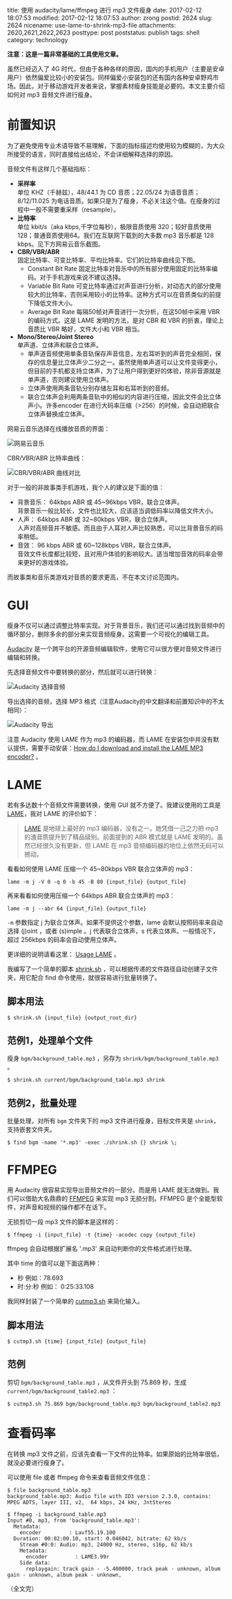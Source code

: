 title: 使用 audacity/lame/ffmpeg 进行 mp3 文件瘦身
date: 2017-02-12 18:07:53
modified: 2017-02-12 18:07:53
author: zrong
postid: 2624
slug: 2624
nicename: use-lame-to-shrink-mp3-file
attachments: 2620,2621,2622,2623
posttype: post
poststatus: publish
tags: shell
category: technology

**注意：这是一篇非常基础的工具使用文章。**

虽然已经迈入了 4G 时代，但由于各种各样的原因，国内的手机用户（主要是安卓用户）依然偏爱比较小的安装包。同样偏爱小安装包的还有国内各种安卓野鸡市场。因此，对于移动游戏开发者来说，掌握素材瘦身技能是必要的。本文主要介绍如何对 mp3 音频文件进行瘦身。<!--more-->

# 前置知识

为了避免使用专业术语导致不易理解，下面的指标描述均使用较为模糊的，为大众所接受的语言，同时直接给出结论，不会详细解释选择的原因。

音频文件有这样几个基础指标：

- **采样率**  
单位 KHZ（千赫兹），48/44.1 为 CD 音质；22.05/24 为语音音质；8/12/11.025 为电话音质。如果只是为了瘦身，不必关注这个值。在瘦身的过程中一般不需要重采样（resample）。
- **比特率**  
单位 kbit/s（aka kbps,千字位每秒），极限音质使用 320；较好音质使用 128；普通音质使用64。我们在互联网下载到的大多数 mp3 音乐都是 128 kbps。见下方网易云音乐截图。
- **CBR/VBR/ABR**  
固定比特率、可变比特率、平均比特率。它们的比特率曲线见下图。
    - Constant Bit Rate 固定比特率对音乐中的所有部分使用固定的比特率编码。对于手机游戏来说不建议选择。
    - Variable Bit Rate 可变比特率通过对声音进行分析，对动态大的部分使用较大的比特率，否则采用较小的比特率。这种方式可以在音质类似的前提下降低文件大小。
    - Average Bit Rate 每隔50帧对声音进行一次分析，在这50帧中采用 VBR 的编码方式。这是 LAME 发明的方法，是对 CBR 和 VBR 的折衷，理论上音质比 VBR 略好，文件大小和 VBR 相当。
- **Mono/Stereo/Joint Stereo**  
单声道、立体声和联合立体声。
    - 单声道音频使用单条音轨保存声音信息，左右耳听到的声音完全相同，保存的信息量比立体声少二分之一。虽然使用单声道可以让文件变得更小，但目前的手机都支持立体声，为了让用户得到更好的体验，除非音源就是单声道，否则建议使用立体声。
    - 立体声使用两条音轨分别存储左耳和右耳听到的音频。
    - 联合立体声会利用两条音轨中的相似的内容进行压缩，因此文件会比立体声小。许多encoder 在进行大码率压缩（>256）的时候，会自动把联合立体声替换成立体声。

网易云音乐选择在线播放音质的界面：

![网易云音乐][51]

CBR/VBR/ABR 比特率曲线：

![CBR/VBR/ABR 曲线对比][52]

对于一般的非故事类手机游戏，我个人的建议是下面的值：

- 背景音乐： 64kbps ABR 或 45~96kbps VBR，联合立体声。  
背景音乐一般比较长，文件也比较大，应该适当调低码率以降低文件大小。
- 人声： 64kbps ABR 或 32~80kbps VBR，联合立体声。  
人声对高频音并不敏感。而且由于人耳对人声比较熟悉，可以比背景音乐的码率稍低。
- 音效： 96 kbps ABR 或 60~128kbps VBR，联合立体声。  
音效文件长度都比较短，且对用户体验的影响较大。适当增加音效的码率会带来更好的游戏体验。

而故事类和音乐类游戏对音质的要求更高，不在本文讨论范围内。

# GUI

瘦身不仅可以通过调整比特率实现。对于背景音乐，我们还可以通过找到音频中的循环部分，删除多余的部分来实现音频瘦身。这需要一个可视化的编辑工具。

[Audacity][1] 是一个跨平台的开源音频编辑软件，使用它可以很方便对音频文件进行编辑和转换。

先选择音频文件中要转换的部分，然后就可以进行转换：

![Audacity 选择音频][53]

导出选择的音频，选择 MP3 格式（注意Audacity的中文翻译和前置知识中的不太相同）：

![Audacity 导出][54]

注意 Audacity 使用 LAME 作为 mp3 的编码器，而 LAME 在安装包中并没有默认提供，需要手动安装：[How do I download and install the LAME MP3 encoder?][52] 。

# LAME

若有多达数十个音频文件需要转换，使用 GUI 就不方便了。我建议使用的工具是 [LAME][3]，我对 LAME 的评价如下：

> [LAME][3] 是地球上最好的 mp3 编码器，没有之一。她凭借一己之力把 mp3 的渣音质提升到了精品级别。前面提到的 ABR 模式就是 LAME 发明的。虽然已经很久没有更新，但 LAME 在 mp3 音频编码器的地位上依然无码可以撼动。

看看如何使用 LAME 压缩一个 45~80kbps VBR 联合立体声的 mp3：

``` shell
lame -m j -V 0 -q 0 -b 45 -B 80 {input_file} {output_file}
```
再来看看如何使用压缩一个 64kbps ABR 联合立体声的 mp3：

``` shell
lame -m j --abr 64 {input_file} {output_file}
```

`-m` 参数指定 j 为联合立体声。如果不提供这个参数，lame 会默认按照码率来自动选择 (j)oint ，或者 (s)imple 。j 代表联合立体声，s 代表立体声。一般情况下，超过 256kbps 的码率会自动使用立体声。

更详细的说明请看这里： [Usage LAME][4] 。

我编写了一个简单的脚本 [shrink.sh][5] ，可以根据传递的文件路径自动创建子文件夹，用它配合 find 命令使用，就很容易进行批量转换了。

## 脚本用法

    $ shrink.sh {input_file} {output_root_dir}

## 范例1，处理单个文件

瘦身 `bgm/background_table.mp3` ，另存为 `shrink/bgm/background_table.mp3` 。

    $ shrink.sh current/bgm/background_table.mp3 shrink

## 范例2，批量处理

批量处理，对所有 `bgm` 文件夹下的 mp3 文件进行瘦身，目标文件夹是 `shrink`，支持嵌套文件夹。

    $ find bgm -name '*.mp3' -exec ./shrink.sh {} shrink \;

# FFMPEG

用 Audacity 很容易实现导出音频文件的一部分。而是用 LAME 就无法做到。我们可以借助大名鼎鼎的 [FFMPEG][7] 来实现 mp3 无损分割。FFMPEG 是个全能型软件，对声音和视频的操作都不在话下。

无损剪切一段 mp3 文件的脚本是这样的：

```
$ ffmpeg -i {input_file} -t {time} -acodec copy {output_file}
```

ffmpeg 会自动根据扩展名 '.mp3' 来自动判断你的文件格式进行处理。

其中 time 的值可以是下面这两种：

- 秒 例如：78.693
- 时:分:秒 例如： 0:25:33.108

我同样封装了一个简单的 [cutmp3.sh][6] 来简化输入。

## 脚本用法

    $ cutmp3.sh {time} {input_file} {output_file}

## 范例

剪切 `bgm/background_table.mp3` ，从文件开头到 75.869 秒，生成 `current/bgm/background_table2.mp3` ：

    $ cutmp3.sh 75.869 bgm/background_table.mp3 bgm/background_table2.mp3

# 查看码率

在转换 mp3 文件之前，应该先查看一下文件的比特率。如果原始的比特率很低，就没必要进行瘦身了。

可以使用 file 或者 ffmpeg 命令来查看音频文件信息：

``` shell
$ file background_table.mp3
background_table.mp3: Audio file with ID3 version 2.3.0, contains: MPEG ADTS, layer III, v2,  64 kbps, 24 kHz, JntStereo
```

``` shell
$ ffmpeg -i background_table.mp3
Input #0, mp3, from 'background_table.mp3':
  Metadata:
    encoder         : Lavf55.19.100
  Duration: 00:02:00.10, start: 0.046042, bitrate: 62 kb/s
    Stream #0:0: Audio: mp3, 24000 Hz, stereo, s16p, 62 kb/s
    Metadata:
      encoder         : LAME3.99r
    Side data:
      replaygain: track gain - -5.400000, track peak - unknown, album gain - unknown, album peak - unknown,
```

（全文完）

[1]: http://audacityteam.org/
[2]: http://manual.audacityteam.org/man/faq_installation_and_plug_ins.html#lame
[3]: http://lame.sourceforge.net/index.php
[4]: http://lame.cvs.sourceforge.net/viewvc/lame/lame/USAGE
[5]: https://gist.github.com/zrong/7821a249b22b96393c81113b3b8d755d
[6]: https://gist.github.com/zrong/f470b14dc51ecc5c62ae9d09671ba9ce
[7]: https://ffmpeg.org/
[51]: http://zengrong.net/wp-content/uploads/2017/02/neteasemusic.jpg
[52]: http://zengrong.net/wp-content/uploads/2017/02/cvabr.jpg
[53]: http://zengrong.net/wp-content/uploads/2017/02/audacity1.png
[54]: http://zengrong.net/wp-content/uploads/2017/02/audacity2.png
